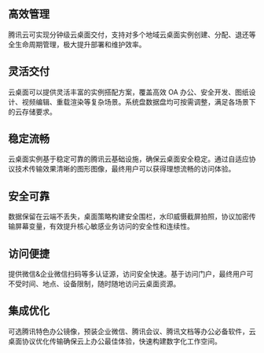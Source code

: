 ## 高效管理
腾讯云可实现分钟级云桌面交付，支持对多个地域云桌面实例创建、分配、退还等全生命周期管理，极大提升部署和维护效率。

## 灵活交付
云桌面可以提供灵活丰富的实例搭配方案，覆盖高效 OA 办公、安全开发、图纸设计、视频编辑、重载渲染等复杂场景。系统盘数据盘均可按需调整，满足各场景下的云存储要求。

## 稳定流畅
云桌面实例基于稳定可靠的腾讯云基础设施，确保云桌面安全稳定。通过自适应协议技术传输效果清晰的图形图像，最终用户可以获得理想流畅的访问体验。

## 安全可靠
数据保留在云端不丢失，桌面策略构建安全围栏，水印威慑截屏拍照，协议加密传输屏幕变量，有效提升核心敏感业务访问的安全性和连续性。

## 访问便捷
提供微信&企业微信扫码等多认证源，访问安全快速。基于访问门户，最终用户可不受时间、地点、设备限制，随时随地访问云桌面资源。

## 集成优化
可选腾讯特色办公镜像，预装企业微信、腾讯会议、腾讯文档等办公必备软件，云桌面协议优化传输确保云上办公最佳体验，快速构建数字化工作空间。
